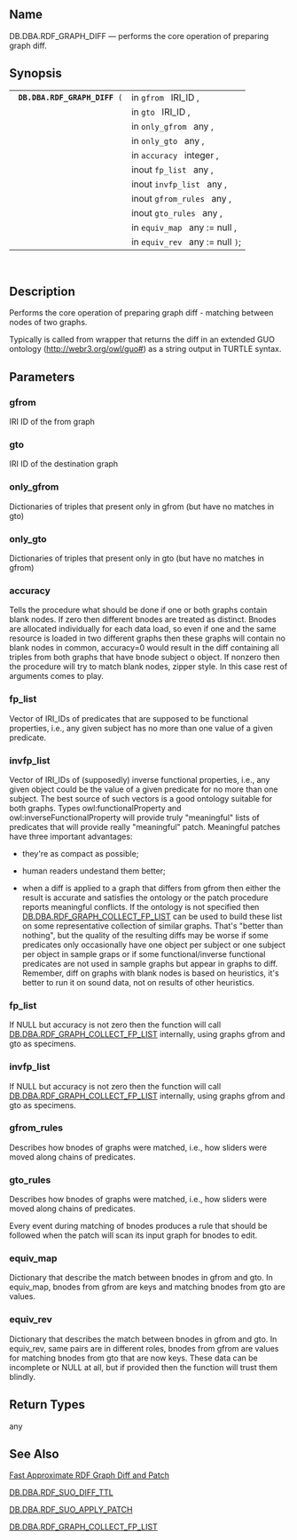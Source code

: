 <div>

<div>

</div>

<div>

## Name

DB.DBA.RDF_GRAPH_DIFF — performs the core operation of preparing graph
diff.

</div>

<div>

## Synopsis

<div>

|                                    |                                  |
|------------------------------------|----------------------------------|
| ` `**`DB.DBA.RDF_GRAPH_DIFF`**` (` | in `gfrom ` IRI_ID ,             |
|                                    | in `gto ` IRI_ID ,               |
|                                    | in `only_gfrom ` any ,           |
|                                    | in `only_gto ` any ,             |
|                                    | in `accuracy ` integer ,         |
|                                    | inout `fp_list ` any ,           |
|                                    | inout `invfp_list ` any ,        |
|                                    | inout `gfrom_rules ` any ,       |
|                                    | inout `gto_rules ` any ,         |
|                                    | in `equiv_map ` any := null ,    |
|                                    | in `equiv_rev ` any := null `)`; |

<div>

 

</div>

</div>

</div>

<div>

## Description

Performs the core operation of preparing graph diff - matching between
nodes of two graphs.

Typically is called from wrapper that returns the diff in an extended
GUO ontology (http://webr3.org/owl/guo#) as a string output in TURTLE
syntax.

</div>

<div>

## Parameters

<div>

### gfrom

IRI ID of the from graph

</div>

<div>

### gto

IRI ID of the destination graph

</div>

<div>

### only_gfrom

Dictionaries of triples that present only in gfrom (but have no matches
in gto)

</div>

<div>

### only_gto

Dictionaries of triples that present only in gto (but have no matches in
gfrom)

</div>

<div>

### accuracy

Tells the procedure what should be done if one or both graphs contain
blank nodes. If zero then different bnodes are treated as distinct.
Bnodes are allocated individually for each data load, so even if one and
the same resource is loaded in two different graphs then these graphs
will contain no blank nodes in common, accuracy=0 would result in the
diff containing all triples from both graphs that have bnode subject o
object. If nonzero then the procedure will try to match blank nodes,
zipper style. In this case rest of arguments comes to play.

</div>

<div>

### fp_list

Vector of IRI_IDs of predicates that are supposed to be functional
properties, i.e., any given subject has no more than one value of a
given predicate.

</div>

<div>

### invfp_list

Vector of IRI_IDs of (supposedly) inverse functional properties, i.e.,
any given object could be the value of a given predicate for no more
than one subject. The best source of such vectors is a good ontology
suitable for both graphs. Types owl:functionalProperty and
owl:inverseFunctionalProperty will provide truly "meaningful" lists of
predicates that will provide really "meaningful" patch. Meaningful
patches have three important advantages:

<div>

- they're as compact as possible;

- human readers undestand them better;

- when a diff is applied to a graph that differs from gfrom then either
  the result is accurate and satisfies the ontology or the patch
  procedure reports meaningful conflicts. If the ontology is not
  specified then
  <a href="fn_rdf_graph_collect_fp_list.html" class="link"
  title="DB.DBA.RDF_GRAPH_COLLECT_FP_LIST">DB.DBA.RDF_GRAPH_COLLECT_FP_LIST</a>
  can be used to build these list on some representative collection of
  similar graphs. That's "better than nothing", but the quality of the
  resulting diffs may be worse if some predicates only occasionally have
  one object per subject or one subject per object in sample graps or if
  some functional/inverse functional predicates are not used in sample
  graphs but appear in graphs to diff. Remember, diff on graphs with
  blank nodes is based on heuristics, it's better to run it on sound
  data, not on results of other heuristics.

</div>

</div>

<div>

### fp_list

If NULL but accuracy is not zero then the function will call
<a href="fn_rdf_graph_collect_fp_list.html" class="link"
title="DB.DBA.RDF_GRAPH_COLLECT_FP_LIST">DB.DBA.RDF_GRAPH_COLLECT_FP_LIST</a>
internally, using graphs gfrom and gto as specimens.

</div>

<div>

### invfp_list

If NULL but accuracy is not zero then the function will call
<a href="fn_rdf_graph_collect_fp_list.html" class="link"
title="DB.DBA.RDF_GRAPH_COLLECT_FP_LIST">DB.DBA.RDF_GRAPH_COLLECT_FP_LIST</a>
internally, using graphs gfrom and gto as specimens.

</div>

<div>

### gfrom_rules

Describes how bnodes of graphs were matched, i.e., how sliders were
moved along chains of predicates.

</div>

<div>

### gto_rules

Describes how bnodes of graphs were matched, i.e., how sliders were
moved along chains of predicates.

Every event during matching of bnodes produces a rule that should be
followed when the patch will scan its input graph for bnodes to edit.

</div>

<div>

### equiv_map

Dictionary that describe the match between bnodes in gfrom and gto. In
equiv_map, bnodes from gfrom are keys and matching bnodes from gto are
values.

</div>

<div>

### equiv_rev

Dictionary that describes the match between bnodes in gfrom and gto. In
equiv_rev, same pairs are in different roles, bnodes from gfrom are
values for matching bnodes from gto that are now keys. These data can be
incomplete or NULL at all, but if provided then the function will trust
them blindly.

</div>

</div>

<div>

## Return Types

any

</div>

<div>

## See Also

<a href="fastapproxdiffandpatch.html" class="link"
title="16.17.16. Fast Approximate RDF Graph Diff and Patch">Fast
Approximate RDF Graph Diff and Patch</a>

<a href="fn_rdf_suo_diff_ttl.html" class="link"
title="DB.DBA.RDF_SUO_DIFF_TTL">DB.DBA.RDF_SUO_DIFF_TTL</a>

<a href="fn_rdf_suo_apply_patch.html" class="link"
title="DB.DBA.RDF_SUO_APPLY_PATCH">DB.DBA.RDF_SUO_APPLY_PATCH</a>

<a href="fn_rdf_graph_collect_fp_list.html" class="link"
title="DB.DBA.RDF_GRAPH_COLLECT_FP_LIST">DB.DBA.RDF_GRAPH_COLLECT_FP_LIST</a>

</div>

</div>
